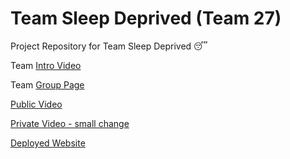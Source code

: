 # Team Sleep Deprived (Team 27)

Project Repository for Team Sleep Deprived 😴

Team [Intro Video](./admin/videos/teamintro.mp4)

Team [Group Page](./admin/team.md)

[Public Video](https://youtu.be/dsduedIEjEU)

[Private Video - small change]()

[Deployed Website](https://cse110-expensetracker.netlify.app/)
